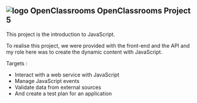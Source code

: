 ## ![logo OpenClassrooms](https://raw.githubusercontent.com/thierry-laval/archives/master/images/Logo_OpenClassrooms.png)   OpenClassrooms Project 5

This project is the introduction to JavaScript.

To realise this project, we were provided with the front-end and the API and my role here was to create the dynamic content with JavaScript.

Targets :

 - Interact with a web service with JavaScript
 - Manage JavaScript events
 - Validate data from external sources
 - And create a test plan for an application

